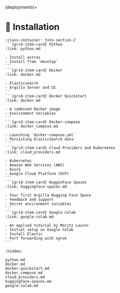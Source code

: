 (deployments)=
# 🔧 Installation

````{grid}  1 1 3 3
:class-container: tuto-section-2
```{grid-item-card} Python
:link: python.md

- Install extras
- Install from `develop`
```
```{grid-item-card} Docker
:link: docker.md

- Elasticsearch
- Argilla Server and UI
```
```{grid-item-card} Docker Quickstart
:link: docker.md

- A combined Docker image
- Environment Variables
```
```{grid-item-card} Docker-compose
:link: docker_compose.md

- Launching `docker-compose.yml`
- Persisting ElasticSearch data
```
```{grid-item-card} Cloud Providers and Kubernetes
:link: cloud_providers.md

- Kubernetes
- Amazon Web Services (AWS)
- Azure
- Google Cloud Platform (GCP)
```
```{grid-item-card} HugginFace Spaces
:link: huggingface-spaces.md

- Your first Argilla Hugging Face Space
- Feedback and support
- Secret environment variables
```
```{grid-item-card} Google Colab
:link: google-colab.md

- An applied tutorial by Moritz Laurer
- Initial setup on Google Colab
- Install Elastic
- Port forwarding with ngrok
```
````

```{toctree}
:hidden:

python.md
docker.md
docker-quickstart.md
docker_compose.md
cloud_providers.md
huggingface-spaces.md
google-colab.md
```